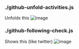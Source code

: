 ### ./github-unfold-activities.js

Unfolds this
![image](https://user-images.githubusercontent.com/2807595/132086763-479c82bb-3f0b-41df-b76f-57b868355618.png)

### ./github-following-check.js

Shows this (like twitter)
![image](https://user-images.githubusercontent.com/2807595/132086812-4eecdfed-8d4d-48ec-aa77-1fe0da219f21.png)
